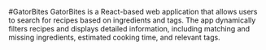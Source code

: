 #GatorBites
GatorBites is a React-based web application that allows users to search for recipes based on ingredients and tags. The app dynamically filters recipes and displays detailed information, including matching and missing ingredients, estimated cooking time, and relevant tags.
